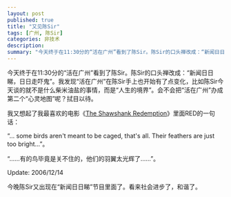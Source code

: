 ```yaml
---
layout: post
published: true
title: "又见陈Sir"
tags: [广州, 陈Sir]
categories: 非技术    
description: 
summary: "今天终于在11:30分的“活在广州”看到了陈Sir。陈Sir的口头禅改成：“新闻日日睇，日日走吓鬼”。我发现“活在广州”在陈Sir手上也开始有了点变化，比如陈Sir今天谈的就不是什么柴米油盐的事情，而是“人生的境界”。会不会把“活在广州”办"
---
```

今天终于在11:30分的“活在广州”看到了陈Sir。陈Sir的口头禅改成：“新闻日日睇，日日走吓鬼”。我发现“活在广州”在陈Sir手上也开始有了点变化，比如陈Sir今天谈的就不是什么柴米油盐的事情，而是“人生的境界”。会不会把“活在广州”办成第二个“心灵地图”呢？拭目以待。  
  
我又想起了我最喜欢的电影《[The Shawshank Redemption][]》里面RED的一句话：  
  
“... some birds aren't meant to be caged, that's all. Their feathers are just too bright...”。  
  
“……有的鸟毕竟是关不住的，他们的羽翼太光辉了……”。  
  
Update: 2006/12/14  
  
今晚陈Sir又出现在“新闻日日睇”节目里面了。看来社会进步了，和谐了。


[The Shawshank Redemption]: http://www.douban.com/subject/1292052/